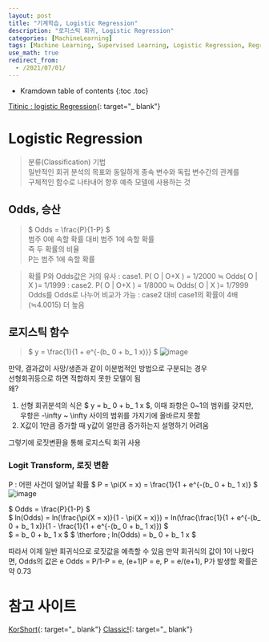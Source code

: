 ```yaml
---
layout: post
title: "기계학습, Logistic Regression"
description: "로지스틱 회귀, Logistic Regression"
categories: [MachineLearning]
tags: [Machine Learning, Supervised Learning, Logistic Regression, Regression]
use_math: true
redirect_from:
  - /2021/07/01/
---
```


* Kramdown table of contents
{:toc .toc}


[Titinic : logistic Regression](https://www.kaggle.com/mnassrib/titanic-logistic-regression-with-python){: target="_ blank"}


# Logistic Regression     
> 분류(Classification) 기법    
> 일반적인 회귀 분석의 목표와 동일하게 종속 변수와 독립 변수간의 관계를     
> 구체적인 함수로 나타내어 향후 예측 모델에 사용하는 것

## Odds, 승산    
> $ Odds = \frac{P}{1-P} $    
> 범주 0에 속할 확률 대비 범주 1에 속할 확률       
> 즉 두 확률의 비율     
> P는 범주 1에 속할 확률    

> 확률 P와 Odds값은 거의 유사 
> : case1. P( O | O+X ) = 1/2000 ≒ Odds( O | X )= 1/1999 
> : case2. P( O | O+X ) = 1/8000 ≒ Odds( O | X )= 1/7999 
> Odds를 Odds로 나누어 비교가 가능 
> : case2 대비 case1의 확률이 4배(≒4.0015) 더 높음

## 로지스틱 함수    
>  $ y = \frac{1}{1 + e^{-(b_ 0 + b_ 1 x)}}  $
![image](https://user-images.githubusercontent.com/32366711/124351211-fa8e3a80-dc33-11eb-8652-a461b344542a.png)

만약, 결과값이 사망/생존과 같이 이분법적인 방법으로 구분되는 경우    
선형회귀등으로 하면 적합하지 못한 모델이 됨    
왜?    
1. 선형 회귀분석의 식은 $ y = b_ 0 + b_ 1 x $, 이때 좌항은 0~1의 범위를 갖지만, 우항은 -\infty ~ \infty 사이의 범위를 가지기에 올바르지 못함
2. X값이 1만큼 증가할 때 y값이 얼만큼 증가하는지 설명하기 어려움    

그렇기에 로짓변환을 통해 로지스틱 회귀 사용     

### Logit Transform, 로짓 변환    
P : 어떤 사건이 일어날 확률
$ P = \pi(X = x) = \frac{1}{1 + e^{-(b_ 0 + b_ 1 x)} $    
![image](https://user-images.githubusercontent.com/32366711/124350721-50adae80-dc31-11eb-9036-34748a965a23.png)

$ Odds = \frac{P}{1-P} $    
$ ln(Odds) = ln(\frac{\pi(X = x)}{1 - \pi(X = x)}) = ln(\frac{\frac{1}{1 + e^{-(b_ 0 + b_ 1 x)}{1 - \frac{1}{1 + e^{-(b_ 0 + b_ 1 x)}) $    
$ = b_ 0 + b_ 1 x $
$ \therfore \; ln(Odds) = b_ 0 + b_ 1 x $    

따라서 이제 일반 회귀식으로 로짓값을 예측할 수 있음
만약 회귀식의 값이 1이 나왔다면, Odds의 값은 e
Odds = P/1-P = e, (e+1)P = e, P = e/(e+1), P가 발생할 확률은 약 0.73


# 참고 사이트
[KorShort](https://blog.naver.com/tjqdl2013/220835520162){: target="_ blank"}
[Classic!](https://icefree.tistory.com/entry/%EA%B8%B0%EC%B4%88-%ED%86%B5%EA%B3%84-Odds-Ratio){: target="_ blank"}
